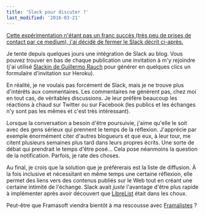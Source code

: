 ```yaml
---
title: 'Slack pour discuter ?'
last_modified: '2016-03-21'
---
```


<ins datetime="2016-03-21" title="Ajout au 21 mars 2017">Cette expérimentation
n'étant pas un franc succès (très peu de prises de contact par ce medium), j'ai
décidé de fermer le Slack décrit ci-après.</ins>

Je tente depuis quelques jours une intégration de Slack au blog. Vous pouvez
trouver en bas de chaque publication une invitation à m'y rejoindre (j'ai
utilisé [Slackin de Guillermo Rauch](http://rauchg.com/slackin/) pour générer en
quelques clics un formulaire d'invitation sur Heroku).

En réalité, je ne voulais pas forcément de Slack, mais je ne trouve plus
d'intérêts aux commentaires. Les commentaires ne génèrent pas, chez moi en tout
cas, de véritables discussions. Je leur préfère beaucoup les réactions à chaud
sur Twitter ou sur Facebook (les publics et les échanges n'y sont pas les mêmes
et c'est très intéressant).

Lorsque la conversation a besoin d'être poursuivie, j'aime qu'elle le soit avec
des gens sérieux qui prennent le temps de la réflexion. J'apprécie par exemple
énormément citer d'autres blogueurs et que eux, à leur tour, me citent plusieurs
semaines plus tard dans leurs propres écrits. Une sorte de débat qui prendrait
le temps d'être posé… Cela pose néanmoins la question de la notification.
Parfois, je rate des choses.

Au final, je crois que la solution que je préférerais est la liste de diffusion.
À la fois inclusive et nécessitant en même temps une certaine réflexion, elle
permet des liens vers des contenus publiés sur le Web tout en créant une
certaine intimité de l'échange. Slack avait _juste_ l'avantage d'être plus
rapide à implémenter après avoir découvert que
[LibreList](http://librelist.com/) était dans les choux.

Peut-être que Framasoft viendra bientôt à ma rescousse avec
[Framalistes](https://twitter.com/JosephK_Frama/status/684680521088143360 'Tweets échangés avec JosephK à ce sujet')
?
